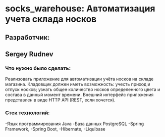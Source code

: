 # socks_warehouse: Автоматизация учета склада носков

## Разработчик:
## Sergey Rudnev


### Что нужно было сделать:

Реализовать приложение для автоматизации учёта носков на складе магазина. Кладовщик должен иметь возможность:
учесть приход и отпуск носков;
узнать общее количество носков определенного цвета и состава в данный момент времени.
Внешний интерфейс приложения представлен в виде HTTP API (REST, если хочется).


### Стек технологий:
-Язык программирования Java
-База данных PostgreSQL
-Spring Framework,
-Spring Boot,
-Hibernate,
-Liquibase
